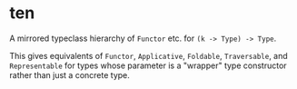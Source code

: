 # ten

A mirrored typeclass hierarchy of `Functor` etc. for `(k -> Type) -> Type`.

This gives equivalents of `Functor`, `Applicative`, `Foldable`, `Traversable`,
and `Representable` for types whose parameter is a "wrapper" type constructor
rather than just a concrete type.
